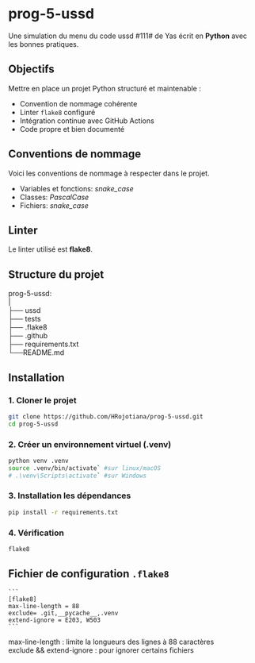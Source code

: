 # prog-5-ussd
Une simulation du menu du code ussd #111# de Yas écrit en __Python__ avec les bonnes pratiques.

## Objectifs
Mettre en place un projet Python structuré et maintenable :
- Convention de nommage cohérente
- Linter `flake8` configuré
- Intégration continue avec GitHub Actions
- Code propre et bien documenté

## Conventions de nommage
Voici les conventions de nommage à respecter dans le projet.
- Variables et fonctions: *snake_case*
- Classes: *PascalCase*
- Fichiers: *snake_case*

## Linter 
Le linter utilisé est __flake8__.

## Structure du projet
prog-5-ussd:  
|  
├── ussd     
├── tests  
├── .flake8  
├── .github  
├── requirements.txt  
└──README.md

## Installation 
### 1. Cloner le projet

```bash
git clone https://github.com/HRojotiana/prog-5-ussd.git
cd prog-5-ussd 
```
### 2. Créer un environnement virtuel (.venv)

```bash
python venv .venv
source .venv/bin/activate` #sur linux/macOS
# .\venv\Scripts\activate` #sur Windows
```
### 3. Installation  les dépendances

```bash
pip install -r requirements.txt
```

### 4. Vérification
```bash
flake8
```

## Fichier de configuration `.flake8`  
    ```
    [flake8]
    max-line-length = 88 
    exclude= .git,__pycache__,.venv
    extend-ignore = E203, W503
    ```
max-line-length
: limite la longueurs des lignes à 88 caractères  
exclude && extend-ignore
: pour ignorer certains fichiers  


